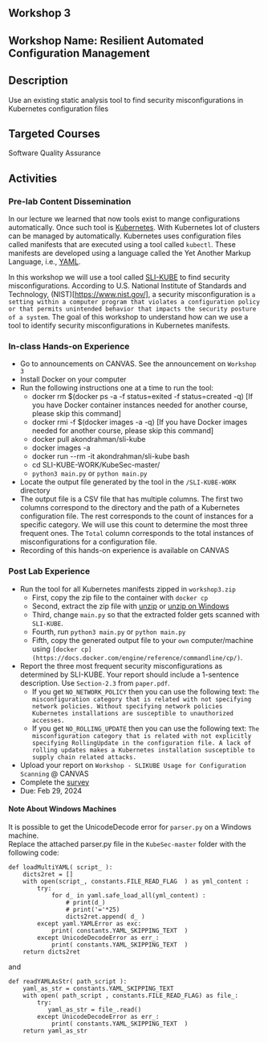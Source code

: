 ## Workshop 3

## Workshop Name: Resilient Automated Configuration Management 

## Description 

Use an existing static analysis tool to find security misconfigurations in Kubernetes configuration files 

## Targeted Courses 

Software Quality Assurance 

## Activities 

### Pre-lab Content Dissemination 

In our lecture we learned that now tools exist to mange configurations automatically. Once such tool is [Kubernetes](https://kubernetes.io/). With Kubernetes lot of clusters can be managed by automatically. Kubernetes uses configuration files called manifests that are executed using a tool called `kubectl`. These manifests are developed using a language called the Yet Another Markup Language, i.e., [YAML](https://yaml.org/). 

In this workshop we will use a tool called [SLI-KUBE](https://hub.docker.com/repository/docker/akondrahman/sli-kube) to find security misconfigurations. According to U.S. National Institute of Standards and Technology, (NIST)[https://www.nist.gov/], a security misconfiguration is `a setting within a computer program that violates a configuration policy or that permits unintended behavior that impacts the security posture of a system`. The goal of this workshop to understand how can we use a tool to identify security misconfigurations in Kubernetes manifests.  



### In-class Hands-on Experience 

- Go to announcements on CANVAS. See the announcement on `Workshop 3`
- Install Docker on your computer 
- Run the following instructions one at a time to run the tool: 
  - docker rm $(docker ps -a -f status=exited -f status=created -q) [If you have Docker container instances needed for another course, please skip this command]
  - docker rmi -f $(docker images -a -q) [If you have Docker images needed for another course, please skip this command]
  - docker pull akondrahman/sli-kube 
  - docker images -a 
  - docker run --rm -it akondrahman/sli-kube bash 
  - cd SLI-KUBE-WORK/KubeSec-master/ 
  - `python3 main.py` or `python main.py`  
- Locate the output file generated by the tool in the `/SLI-KUBE-WORK` directory 
- The output file is a CSV file that has multiple columns. The first two columns correspond to the directory and the path of a Kubernetes configuration file. The rest corresponds to the count of instances for a specific category. We will use this count to determine the most three frequent ones. The `Total` column corresponds to the total instances of misconfigurations for a configuration file.  
- Recording of this hands-on experience is available on CANVAS 

### Post Lab Experience
- Run the tool for all Kubernetes manifests zipped in `workshop3.zip` 
  - First, copy the zip file to the container with `docker cp` 
  - Second, extract the zip file with [unzip](https://linuxize.com/post/how-to-unzip-files-in-linux/) or [unzip on Windows](https://gnuwin32.sourceforge.net/packages/unzip.htm)
  - Third, change `main.py` so that the extracted folder gets scanned with `SLI-KUBE`. 
  - Fourth, run `python3 main.py` or `python main.py`  
  - Fifth, copy the generated output file to your `own` computer/machine using `[docker cp](https://docs.docker.com/engine/reference/commandline/cp/)`.  
- Report the three most frequent security misconfigurations as determined by SLI-KUBE. Your report should include a 1-sentence description. Use `Section-2.3` from `paper.pdf`. 
    - If you get `NO_NETWORK_POLICY` then you can use the following text: `The misconfiguration category that is related with not specifying network policies. Without specifying network policies Kubernetes installations are susceptible to unauthorized accesses.`
    - If you get `NO_ROLLING_UPDATE` then you can use the following text: `The misconfiguration category that is related with not explicitly specifying RollingUpdate in the configuration file. A lack of rolling updates makes a Kubernetes installation susceptible to supply chain related attacks.`     
- Upload your report on `Workshop - SLIKUBE Usage for Configuration Scanning` @ CANVAS 
- Complete the [survey](https://auburn.qualtrics.com/jfe/form/SV_ekBpwjd4TkT1tpc)
- Due: Feb 29, 2024

#### Note About Windows Machines

It is possible to get the UnicodeDecode error for `parser.py` on a Windows machine.  
Replace the attached parser.py file in the `KubeSec-master` folder with the following code:
```
def loadMultiYAML( script_ ):
    dicts2ret = []
    with open(script_, constants.FILE_READ_FLAG  ) as yml_content :
        try:
            for d_ in yaml.safe_load_all(yml_content) :
                # print(d_)
                # print('='*25)
                dicts2ret.append( d_ )
        except yaml.YAMLError as exc:
            print( constants.YAML_SKIPPING_TEXT  )   
        except UnicodeDecodeError as err_:
            print( constants.YAML_SKIPPING_TEXT  )   
    return dicts2ret  
```

and 

```
def readYAMLAsStr( path_script ):
    yaml_as_str = constants.YAML_SKIPPING_TEXT
    with open( path_script , constants.FILE_READ_FLAG) as file_:
        try:
           yaml_as_str = file_.read() 
        except UnicodeDecodeError as err_:
            print( constants.YAML_SKIPPING_TEXT  )  
    return yaml_as_str
```